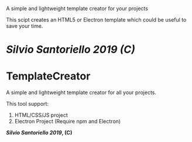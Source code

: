 A simple and lightweight template creator for your projects

This scipt creates an HTML5 or Electron template which could be useful to save your time.

_Silvio Santoriello 2019 (C)_
=======
# TemplateCreator
A simple and lightweight template creator for all your projects.

This tool support:

1. HTML/CSS/JS project
2. Electron Project (Require npm and Electron)






**_Silvio Santoriello 2019_, (C)**
